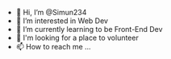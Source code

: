 - 👋 Hi, I’m @Simun234
- 👀 I’m interested in Web Dev
- 🌱 I’m currently learning to be Front-End Dev
- 💞️ 
I'm looking for a place to volunteer
- 📫 How to reach me ...

<!---
Simun234/Simun234 is a ✨ special ✨ repository because its `README.md` (this file) appears on your GitHub profile.
You can click the Preview link to take a look at your changes.
--->
